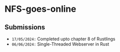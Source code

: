 # NFS-goes-online

## Submissions
- `17/05/2024:` Completed upto chapter 8 of Rustlings
- `06/06/2024:` Single-Threaded Webserver in Rust
